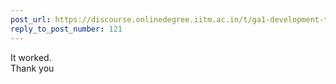 ```yaml
---
post_url: https://discourse.onlinedegree.iitm.ac.in/t/ga1-development-tools-discussion-thread-tds-jan-2025/161083/123
reply_to_post_number: 121
---
```

It worked.  
Thank you